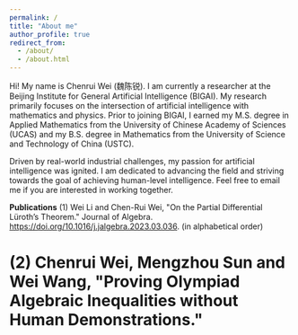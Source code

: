 ```yaml
---
permalink: /
title: "About me"
author_profile: true
redirect_from: 
  - /about/
  - /about.html
---
```


Hi! My name is Chenrui Wei (魏陈锐). I am currently a researcher at the Beijing Institute for General Artificial Intelligence (BIGAI). My research primarily focuses on the intersection of artificial intelligence with mathematics and physics. Prior to joining BIGAI, I earned my M.S. degree in Applied Mathematics from the University of Chinese Academy of Sciences (UCAS) and my B.S. degree in Mathematics from the University of Science and Technology of China (USTC).

Driven by real-world industrial challenges, my passion for artificial intelligence was ignited. I am dedicated to advancing the field and striving towards the goal of achieving human-level intelligence. Feel free to email me if you are interested in working together.


**Publications**
(1) Wei Li and Chen-Rui Wei, "On the Partial Differential Lüroth’s Theorem." Journal of Algebra.
https://doi.org/10.1016/j.jalgebra.2023.03.036. (in alphabetical order)
# (2) Chenrui Wei, Mengzhou Sun and Wei Wang, "Proving Olympiad Algebraic Inequalities without Human Demonstrations." 
